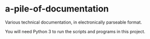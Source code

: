# a-pile-of-documentation
Various technical documentation, in electronically parseable format.

You will need Python 3 to run the scripts and programs in this project.

